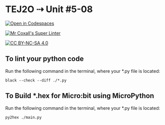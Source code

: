 # TEJ2O ⇢ Unit #5-08

[![Open in Codespaces](https://classroom.github.com/assets/launch-codespace-7f7980b617ed060a017424585567c406b6ee15c891e84e1186181d67ecf80aa0.svg)](https://classroom.github.com/open-in-codespaces?assignment_repo_id=13170947)

[![Mr Coxall's Super Linter](https://github.com/MTHS-TEJ2O-1-2023/liya-getachew/tej2o-unit-5-08-python-liya-getachew/workflows/Mr%20Coxall's%20Super%20Linter/badge.svg)](https://github.com/liya-getachew/tej2o-unit-5-08-python-liya-getachew/actions)

[![CC BY-NC-SA 4.0](https://img.shields.io/badge/License-CC%20BY--NC--SA%204.0-blue.svg)](./LICENSE)


## To lint your python code

Run the following command in the terminal, where your *.py file is located:

```console
black --check --diff ./*.py
```
## To Build *.hex for Micro:bit using MicroPython

Run the following command in the terminal, where your *.py file is located:

``` bash
py2hex ./main.py
```